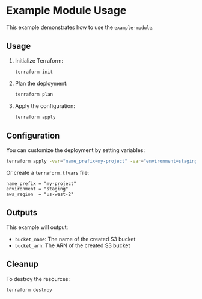 # Example Module Usage

This example demonstrates how to use the `example-module`.

## Usage

1. Initialize Terraform:
   ```bash
   terraform init
   ```

2. Plan the deployment:
   ```bash
   terraform plan
   ```

3. Apply the configuration:
   ```bash
   terraform apply
   ```

## Configuration

You can customize the deployment by setting variables:

```bash
terraform apply -var="name_prefix=my-project" -var="environment=staging"
```

Or create a `terraform.tfvars` file:

```hcl
name_prefix = "my-project"
environment = "staging"
aws_region  = "us-west-2"
```

## Outputs

This example will output:
- `bucket_name`: The name of the created S3 bucket
- `bucket_arn`: The ARN of the created S3 bucket

## Cleanup

To destroy the resources:

```bash
terraform destroy
```
